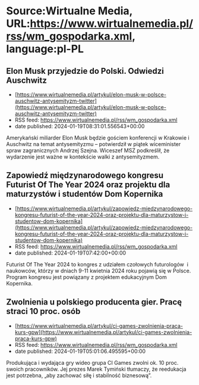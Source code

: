 # Source:Wirtualne Media, URL:https://www.wirtualnemedia.pl/rss/wm_gospodarka.xml, language:pl-PL

## Elon Musk przyjedzie do Polski. Odwiedzi Auschwitz
 - [https://www.wirtualnemedia.pl/artykul/elon-musk-w-polsce-auschwitz-antysemityzm-twitter](https://www.wirtualnemedia.pl/artykul/elon-musk-w-polsce-auschwitz-antysemityzm-twitter)
 - RSS feed: https://www.wirtualnemedia.pl/rss/wm_gospodarka.xml
 - date published: 2024-01-19T08:31:01.556543+00:00

Amerykański miliarder Elon Musk będzie gościem konferencji w Krakowie i Auschwitz na temat antysemityzmu – potwierdził w piątek wiceminister spraw zagranicznych Andrzej Szejna. Wiceszef MSZ podkreślił, że wydarzenie jest ważne w kontekście walki z antysemityzmem.

## Zapowiedź międzynarodowego kongresu Futurist Of The Year 2024 oraz projektu dla maturzystów i studentów Dom Kopernika
 - [https://www.wirtualnemedia.pl/artykul/zapowiedz-miedzynarodowego-kongresu-futurist-of-the-year-2024-oraz-projektu-dla-maturzystow-i-studentow-dom-kopernika](https://www.wirtualnemedia.pl/artykul/zapowiedz-miedzynarodowego-kongresu-futurist-of-the-year-2024-oraz-projektu-dla-maturzystow-i-studentow-dom-kopernika)
 - RSS feed: https://www.wirtualnemedia.pl/rss/wm_gospodarka.xml
 - date published: 2024-01-19T07:42:00+00:00

Futurist Of The Year 2024 to kongres z udziałem czołowych futurologów  i naukowców, którzy w dniach 9-11 kwietnia 2024 roku pojawią się w Polsce. Program kongresu jest powiązany z projektem edukacyjnym Dom Kopernika.

## Zwolnienia u polskiego producenta gier. Pracę straci 10 proc. osób
 - [https://www.wirtualnemedia.pl/artykul/ci-games-zwolnienia-praca-kurs-gpw](https://www.wirtualnemedia.pl/artykul/ci-games-zwolnienia-praca-kurs-gpw)
 - RSS feed: https://www.wirtualnemedia.pl/rss/wm_gospodarka.xml
 - date published: 2024-01-19T05:01:06.495595+00:00

Produkująca i wydająca gry wideo grupa CI Games zwolni ok. 10 proc. swoich pracowników. Jej prezes Marek Tymiński tłumaczy, że reedukacja jest potrzebna, „aby zachować siłę i stabilność biznesową”.

